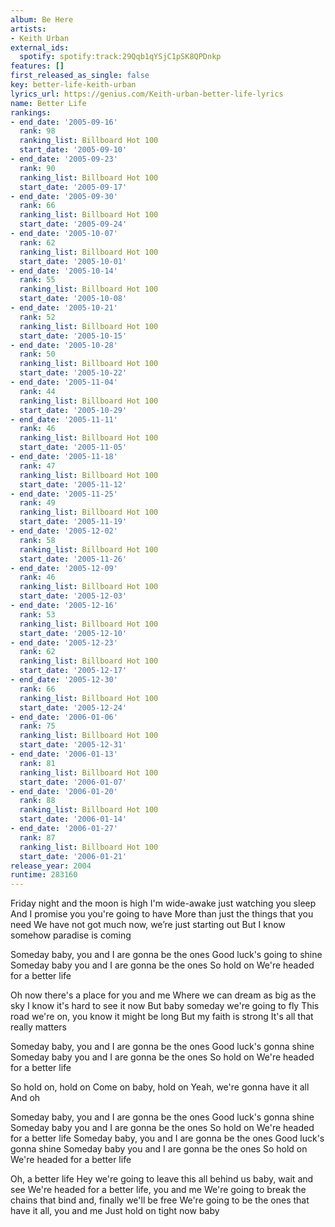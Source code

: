 ```yaml
---
album: Be Here
artists:
- Keith Urban
external_ids:
  spotify: spotify:track:29Qqb1qYSjC1pSK8QPDnkp
features: []
first_released_as_single: false
key: better-life-keith-urban
lyrics_url: https://genius.com/Keith-urban-better-life-lyrics
name: Better Life
rankings:
- end_date: '2005-09-16'
  rank: 98
  ranking_list: Billboard Hot 100
  start_date: '2005-09-10'
- end_date: '2005-09-23'
  rank: 90
  ranking_list: Billboard Hot 100
  start_date: '2005-09-17'
- end_date: '2005-09-30'
  rank: 66
  ranking_list: Billboard Hot 100
  start_date: '2005-09-24'
- end_date: '2005-10-07'
  rank: 62
  ranking_list: Billboard Hot 100
  start_date: '2005-10-01'
- end_date: '2005-10-14'
  rank: 55
  ranking_list: Billboard Hot 100
  start_date: '2005-10-08'
- end_date: '2005-10-21'
  rank: 52
  ranking_list: Billboard Hot 100
  start_date: '2005-10-15'
- end_date: '2005-10-28'
  rank: 50
  ranking_list: Billboard Hot 100
  start_date: '2005-10-22'
- end_date: '2005-11-04'
  rank: 44
  ranking_list: Billboard Hot 100
  start_date: '2005-10-29'
- end_date: '2005-11-11'
  rank: 46
  ranking_list: Billboard Hot 100
  start_date: '2005-11-05'
- end_date: '2005-11-18'
  rank: 47
  ranking_list: Billboard Hot 100
  start_date: '2005-11-12'
- end_date: '2005-11-25'
  rank: 49
  ranking_list: Billboard Hot 100
  start_date: '2005-11-19'
- end_date: '2005-12-02'
  rank: 58
  ranking_list: Billboard Hot 100
  start_date: '2005-11-26'
- end_date: '2005-12-09'
  rank: 46
  ranking_list: Billboard Hot 100
  start_date: '2005-12-03'
- end_date: '2005-12-16'
  rank: 53
  ranking_list: Billboard Hot 100
  start_date: '2005-12-10'
- end_date: '2005-12-23'
  rank: 62
  ranking_list: Billboard Hot 100
  start_date: '2005-12-17'
- end_date: '2005-12-30'
  rank: 66
  ranking_list: Billboard Hot 100
  start_date: '2005-12-24'
- end_date: '2006-01-06'
  rank: 75
  ranking_list: Billboard Hot 100
  start_date: '2005-12-31'
- end_date: '2006-01-13'
  rank: 81
  ranking_list: Billboard Hot 100
  start_date: '2006-01-07'
- end_date: '2006-01-20'
  rank: 88
  ranking_list: Billboard Hot 100
  start_date: '2006-01-14'
- end_date: '2006-01-27'
  rank: 87
  ranking_list: Billboard Hot 100
  start_date: '2006-01-21'
release_year: 2004
runtime: 283160
---
```

Friday night and the moon is high
I'm wide-awake just watching you sleep
And I promise you you're going to have
More than just the things that you need
We have not got much now, we’re just starting out
But I know somehow paradise is coming


Someday baby, you and I are gonna be the ones
Good luck's going to shine
Someday baby you and I are gonna be the ones
So hold on
We're headed for a better life


Oh now there's a place for you and me
Where we can dream as big as the sky
I know it's hard to see it now
But baby someday we're going to fly
This road we're on, you know it might be long
But my faith is strong
It's all that really matters


Someday baby, you and I are gonna be the ones
Good luck's gonna shine
Someday baby you and I are gonna be the ones
So hold on
We're headed for a better life


So hold on, hold on
Come on baby, hold on
Yeah, we're gonna have it all
And oh


Someday baby, you and I are gonna be the ones
Good luck's gonna shine
Someday baby you and I are gonna be the ones
So hold on
We're headed for a better life
Someday baby, you and I are gonna be the ones
Good luck's gonna shine
Someday baby you and I are gonna be the ones
So hold on
We're headed for a better life


Oh, a better life
Hey we're going to leave this all behind us baby, wait and see
We're headed for a better life, you and me
We're going to break the chains that bind and, finally we'll be free
We're going to be the ones that have it all, you and me
Just hold on tight now baby
